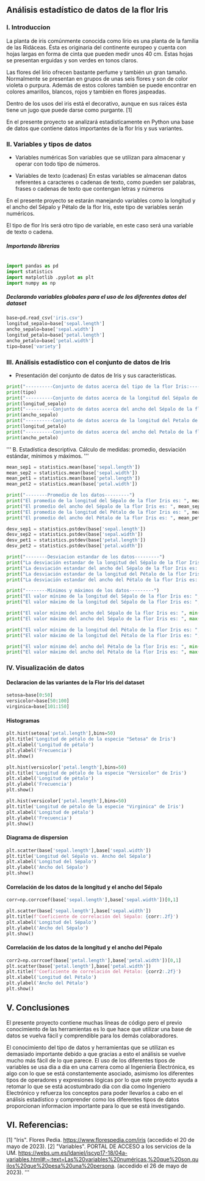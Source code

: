 

## Análisis estadístico de datos de la flor Iris

### I. Introduccion

La planta de iris comúnmente conocida como lirio es una planta de la familia de las Ridáceas. Ésta es originaria del continente europeo y cuenta con hojas largas en forma de cinta que pueden medir unos 40 cm.  Estas hojas se presentan erguidas y son verdes en tonos claros.

Las flores del lirio ofrecen bastante perfume y también un gran tamaño. Normalmente se presentan en grupos de unas seis flores y son de color violeta o purpura. Además de estos colores también se puede encontrar en colores amarillos, blancos, rojos y también en flores jaspeadas.

Dentro de los usos del iris está el decorativo, aunque en sus raíces ésta tiene un jugo que puede darse como purgante. [1]

En el presente proyecto se analizará estadisticamente en Python una base de datos que contiene datos importantes de la flor Iris y sus variantes.

### II. Variables y tipos de datos

- Variables numéricas
Son variables que se utilizan para almacenar y operar con todo tipo de números. 

- Variables de texto (cadenas)
En estas variables se almacenan datos referentes a caracteres o cadenas de texto, como pueden ser palabras,
frases o cadenas de texto que contengan letras y números

En el presente proyecto se estarán manejando variables como la longitud y el ancho del Sépalo y Pétalo de la flor Iris, este tipo de variables serán numéricos.

El tipo de flor Iris será otro tipo de variable, en este caso será una variable de texto o cadena.

##### Importando librerias
```python

import pandas as pd
import statistics
import matplotlib .pyplot as plt
import numpy as np
```
##### Declarando variables globales para el uso de los diferentes datos del dataset
```python
base=pd.read_csv('iris.csv')
longitud_sepalo=base['sepal.length']
ancho_sepalo=base['sepal.width']
longitud_petalo=base['petal.length']
ancho_petalo=base['petal.width']
tipo=base['variety']
```

### III. Análisis estadístico con el conjunto de datos de Iris
- Presentación del conjunto de datos de Iris y sus características.
```python
print("----------Conjunto de datos acerca del tipo de la flor Iris:----------")
print(tipo)
print("----------Conjunto de datos acerca de la longitud del Sépalo de la flor Iris:----------")
print(longitud_sepalo)
print("----------Conjunto de datos acerca del ancho del Sépalo de la flor Iris:----------")
print(ancho_sepalo)
print("----------Conjunto de datos acerca de la longitud del Petalo de la flor Iris:----------")
print(longitud_petalo)
print("----------Conjunto de datos acerca del ancho del Petalo de la flor Iris:----------")
print(ancho_petalo)
```
'''
B. Estadística descriptiva. Cálculo de medidas: promedio, desviación estándar,
mínimos y máximos.
'''

```python
mean_sep1 = statistics.mean(base['sepal.length'])
mean_sep2 = statistics.mean(base['sepal.width'])
mean_pet1 = statistics.mean(base['petal.length'])
mean_pet2 = statistics.mean(base['petal.width'])

print("--------Promedio de los datos---------")
print("El promedio de la longitud del Sépalo de la flor Iris es: ", mean_sep1)
print("El promedio del ancho del Sépalo de la flor Iris es: ", mean_sep2)
print("El promedio de la longitud del Pétalo de la flor Iris es: ", mean_pet1)
print("El promedio del ancho del Pétalo de la flor Iris es: ", mean_pet2)

desv_sep1 = statistics.pstdev(base['sepal.length'])
desv_sep2 = statistics.pstdev(base['sepal.width'])
desv_pet1 = statistics.pstdev(base['petal.length'])
desv_pet2 = statistics.pstdev(base['petal.width'])

print("--------Desviacion estandar de los datos---------")
print("La desviación estandar de la longitud del Sépalo de la flor Iris es: ", desv_sep1)
print("La desviación estandar del ancho del Sépalo de la flor Iris es: ", desv_sep2)
print("La desviación estandar de la longitud del Pétalo de la flor Iris es: ", desv_pet1)
print("La desviación estandar del ancho del Pétalo de la flor Iris es: ", desv_pet2)

print("--------Minimos y máximos de los datos---------")
print("El valor mínimo de la longitud del Sépalo de la flor Iris es: ", min(base['sepal.length']))
print("El valor máximo de la longitud del Sépalo de la flor Iris es: ", max(base['sepal.length']))

print("El valor mínimo del ancho del Sépalo de la flor Iris es: ", min(base['sepal.width']))
print("El valor máximo del ancho del Sépalo de la flor Iris es: ", max(base['sepal.width']))

print("El valor mínimo de la longitud del Pétalo de la flor Iris es: ", min(base['petal.length']))
print("El valor máximo de la longitud del Pétalo de la flor Iris es: ", max(base['petal.length']))

print("El valor mínimo del ancho del Pétalo de la flor Iris es: ", min(base['petal.width']))
print("El valor máximo del ancho del Pétalo de la flor Iris es: ", max(base['petal.width']))
```

### IV. Visualización de datos

#### Declaracion de las variantes de la Flor Iris del dataset
```python
setosa=base[0:50]
versicolor=base[50:100]
virginica=base[101:150]
```
#### Histogramas 
```python
plt.hist(setosa['petal.length'],bins=50)
plt.title('Longitud de pétalo de la especie "Setosa" de Iris')
plt.xlabel('Longitud de pétalo')
plt.ylabel('Frecuencia')
plt.show()

plt.hist(versicolor['petal.length'],bins=50)
plt.title('Longitud de pétalo de la especie "Versicolor" de Iris')
plt.xlabel('Longitud de pétalo')
plt.ylabel('Frecuencia')
plt.show()

plt.hist(versicolor['petal.length'],bins=50)
plt.title('Longitud de pétalo de la especie "Virginica" de Iris')
plt.xlabel('Longitud de pétalo')
plt.ylabel('Frecuencia')
plt.show()
```
#### Diagrama de dispersion

```python
plt.scatter(base['sepal.length'],base['sepal.width'])
plt.title('Longitud del Sépalo vs. Ancho del Sépalo')
plt.xlabel('Longitud del Sépalo')
plt.ylabel('Ancho del Sépalo')
plt.show()
```

#### Correlación de los datos de la longitud y el ancho del Sépalo

```python
corr=np.corrcoef(base['sepal.length'],base['sepal.width'])[0,1]

plt.scatter(base['sepal.length'],base['sepal.width'])
plt.title(f'Coeficiente de correlación del Sépalo: {corr:.2f}')
plt.xlabel('Longitud del Sépalo')
plt.ylabel('Ancho del Sépalo')
plt.show()
```

#### Correlación de los datos de la longitud y el ancho del Pépalo

```python
corr2=np.corrcoef(base['petal.length'],base['petal.width'])[0,1]
plt.scatter(base['petal.length'],base['petal.width'])
plt.title(f'Coeficiente de correlación del Pétalo: {corr2:.2f}')
plt.xlabel('Longitud del Pétalo')
plt.ylabel('Ancho del Pétalo')
plt.show()
```


## V. Conclusiones

El presente proyecto contiene muchas líneas de código pero el previo conocimiento de las herramientas es lo que hace que utilizar una base de datos se vuelva fácil y comprendible
para los demás colaboradores.

El conocimiento del tipo de datos y herramientas que se utilizan es demasiado importante debido a que gracias a esto el análisis se vuelve mucho más fácil de lo que parece. El
uso de los diferentes tipos de variables se usa dia a dia en una carrera como al Ingeniería Electrónica, es algo con lo que se está constantemente asociado, asimismo los diferentes tipos
de operadores y expresiones lógicas por lo que este proyecto ayuda a retomar lo que se está acostumbrado dia con dia como Ingeniero Electrónico y refuerza los conceptos para poder 
llevarlos a cabo en el análisis estadístico y comprender como los diferentes tipos de datos proporcionan informacion importante para lo que se está investigando.



## VI. Referencias:

[1] "Iris". Flores Pedia. https://www.florespedia.com/iris (accedido el 20 de mayo de 2023).
[2] "Variables". PORTAL DE ACCESO a los servicios de la UM. https://webs.um.es/ldaniel/iscyp17-18/04a-variables.html#:~:text=Las%20variables%20numéricas,%20que%20son,quilos%20que%20pesa%20una%20persona. (accedido el 26 de mayo de 2023).
'''
